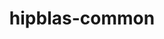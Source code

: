 ---
title: "hipblas-common"
layout: cache
categories: [package, develop-2025-02-16]
meta: {"compilers": ["gcc@=11.4.0"], "num_specs": 1, "num_specs_by_stack": {"e4s": 1, "root": 1}, "oss": ["ubuntu22.04"], "platforms": ["linux"], "stacks": ["e4s", "root"], "targets": ["x86_64_v3"], "versions": ["6.3.1"]}
spec_details: [{"compiler": "gcc@=11.4.0", "hash": "uuyizkdhvyrs646gwjtxc3se6kgrdchc", "os": "ubuntu22.04", "platform": "linux", "size": "-", "stacks": ["e4s", "root"], "tarball": "https://binaries.spack.io/develop-2025-02-16/build_cache/linux-ubuntu22.04-x86_64_v3/gcc-11.4.0/hipblas-common-6.3.1/linux-ubuntu22.04-x86_64_v3-gcc-11.4.0-hipblas-common-6.3.1-uuyizkdhvyrs646gwjtxc3se6kgrdchc.spack", "target": "x86_64_v3", "variants": ["build_system=cmake", "build_type=Release", "generator=make", "~ipo"], "versions": ["6.3.1"]}]
---